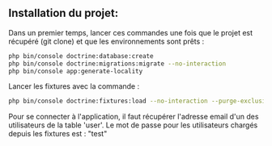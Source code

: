 ## Installation du projet:

Dans un premier temps, lancer ces commandes une fois que le projet est récupéré (git clone) et que les environnements sont prêts :

```bash
php bin/console doctrine:database:create
php bin/console doctrine:migrations:migrate --no-interaction
php bin/console app:generate-locality
```

Lancer les fixtures avec la commande :

```bash
php bin/console doctrine:fixtures:load --no-interaction --purge-exclusions=locality
```

Pour se connecter à l'application, il faut récupérer l'adresse email d'un des utilisateurs de la table 'user'.
Le mot de passe pour les utilisateurs chargés depuis les fixtures est : "test"
